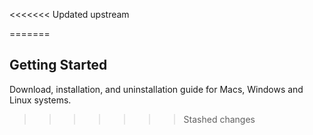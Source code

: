 <<<<<<< Updated upstream
 
=======
## __Getting Started__ ##

Download, installation, and uninstallation guide for Macs, Windows and Linux systems.
>>>>>>> Stashed changes
